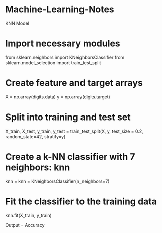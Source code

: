# Machine-Learning-Notes

KNN Model

# Import necessary modules
from sklearn.neighbors import KNeighborsClassifier
from sklearn.model_selection import train_test_split
# Create feature and target arrays
X = np.array(digits.data)
y = np.array(digits.target)
# Split into training and test set
X_train, X_test, y_train, y_test = train_test_split(X, y, test_size = 0.2, random_state=42, stratify=y)
# Create a k-NN classifier with 7 neighbors: knn
knn = knn = KNeighborsClassifier(n_neighbors=7)
# Fit the classifier to the training data
knn.fit(X_train, y_train)

Output = Accuracy
